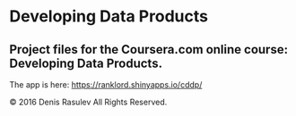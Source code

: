 # Developing Data Products
## Project files for the Coursera.com online course: Developing Data Products.

The app is here: https://ranklord.shinyapps.io/cddp/

© 2016 Denis Rasulev
All Rights Reserved.
